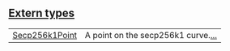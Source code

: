 
[Extern types](./core-starknet-secp256k1-extern_types.md)
 ---
| | |
|:---|:---|
| [Secp256k1Point](./core-starknet-secp256k1-Secp256k1Point.md) | A point on the secp256k1 curve.[...](./core-starknet-secp256k1-Secp256k1Point.md) |

